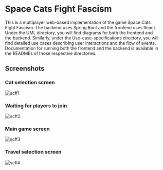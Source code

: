 ﻿# Space Cats Fight Fascism


This is a multiplayer web-based implementation of the game Space Cats Fight Fascism. The backend uses Spring Boot and the frontend uses React. Under the UML directory, you will find diagrams for both the frontend and the backend. Similarly, under the Use-case-specifications directory, you will find detailed use cases describing user interactions and the flow of events. Documentation for running both the frontend and the backend is available in the READMEs of those respective directories.

## Screenshots

### Cat selection screen
![scff1](https://user-images.githubusercontent.com/95383688/210273221-5e2841f3-54e1-45b4-ab52-ab4a9d55c9f2.png)

### Waiting for players to join
![scff2](https://user-images.githubusercontent.com/95383688/210273223-de6462e7-1fdf-4a5d-9154-36adae074ec4.png)

### Main game screen
![scff3](https://user-images.githubusercontent.com/95383688/210273224-be85f9be-b64c-4b06-850f-1159e86615bc.png)

### Travel selection screen
![scff4](https://user-images.githubusercontent.com/95383688/210273227-83fa836c-8c5f-4374-a9a6-8f9f83cfe9dd.png)
